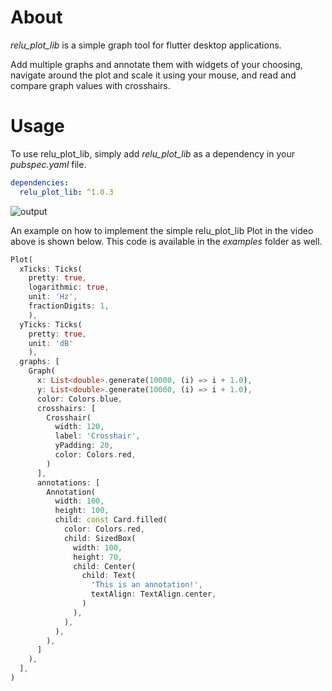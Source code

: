 # About

*relu_plot_lib* is a simple graph tool for flutter desktop applications.

Add multiple graphs and annotate them with widgets of your choosing, navigate around the plot and scale it using your mouse, and read and compare graph values with crosshairs.

# Usage 
To use relu_plot_lib, simply add *relu_plot_lib* as a dependency in your *pubspec.yaml* file.

```yaml
dependencies:
  relu_plot_lib: ^1.0.3
```

![output](https://github.com/user-attachments/assets/8f43a374-468a-4d60-b252-d78259e6382f)



An example on how to implement the simple relu_plot_lib Plot in the video above is shown below. This code is available in the *examples* folder as well.

```dart
Plot(
  xTicks: Ticks(
    pretty: true, 
    logarithmic: true,
    unit: 'Hz',
    fractionDigits: 1,
    ),
  yTicks: Ticks(
    pretty: true, 
    unit: 'dB'
    ),
  graphs: [
    Graph(
      x: List<double>.generate(10000, (i) => i + 1.0), 
      y: List<double>.generate(10000, (i) => i + 1.0),
      color: Colors.blue,
      crosshairs: [
        Crosshair(
          width: 120,
          label: 'Crosshair', 
          yPadding: 20, 
          color: Colors.red,
        )
      ],
      annotations: [
        Annotation(
          width: 100,
          height: 100,
          child: const Card.filled(
            color: Colors.red,
            child: SizedBox(
              width: 100,
              height: 70,
              child: Center(
                child: Text(
                  'This is an annotation!', 
                  textAlign: TextAlign.center,
                )
              ),
            ),
          ),
        ),
      ]
    ),
  ],
)
```

